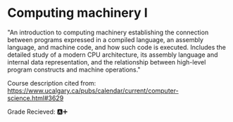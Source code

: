 # Computing machinery I

"An introduction to computing machinery establishing the connection between programs expressed in a compiled language, an assembly language, and machine code, and how such code is executed. Includes the detailed study of a modern CPU architecture, its assembly language and internal data representation, and the relationship between high-level program constructs and machine operations."

Course description cited from: https://www.ucalgary.ca/pubs/calendar/current/computer-science.html#3629

Grade Recieved: :a:➕

